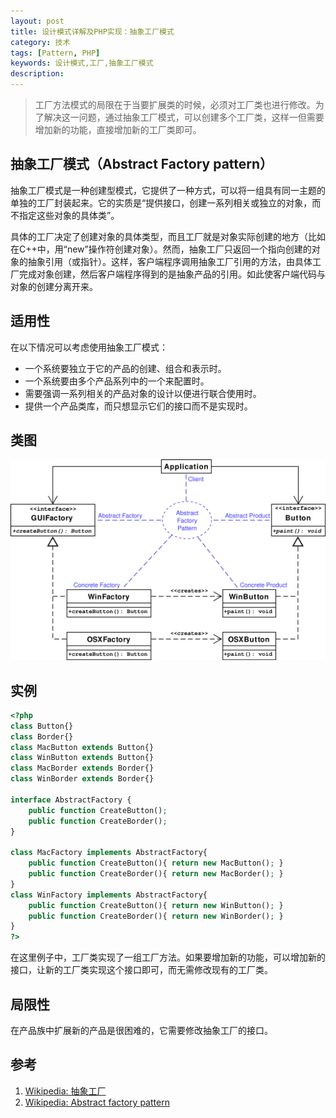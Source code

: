 ```yaml
---
layout: post
title: 设计模式详解及PHP实现：抽象工厂模式
category: 技术
tags: [Pattern, PHP]
keywords: 设计模式,工厂,抽象工厂模式
description: 
---
```


> 工厂方法模式的局限在于当要扩展类的时候，必须对工厂类也进行修改。为了解决这一问题，通过抽象工厂模式，可以创建多个工厂类，这样一但需要增加新的功能，直接增加新的工厂类即可。

## 抽象工厂模式（Abstract Factory pattern）
抽象工厂模式是一种创建型模式，它提供了一种方式，可以将一组具有同一主题的单独的工厂封装起来。它的实质是“提供接口，创建一系列相关或独立的对象，而不指定这些对象的具体类”。

具体的工厂决定了创建对象的具体类型，而且工厂就是对象实际创建的地方（比如在C++中，用“new”操作符创建对象）。然而，抽象工厂只返回一个指向创建的对象的抽象引用（或指针）。这样，客户端程序调用抽象工厂引用的方法，由具体工厂完成对象创建，然后客户端程序得到的是抽象产品的引用。如此使客户端代码与对象的创建分离开来。


## 适用性
在以下情况可以考虑使用抽象工厂模式：

- 一个系统要独立于它的产品的创建、组合和表示时。
- 一个系统要由多个产品系列中的一个来配置时。
- 需要强调一系列相关的产品对象的设计以便进行联合使用时。
- 提供一个产品类库，而只想显示它们的接口而不是实现时。

## 类图
![abstract pattern](/public/upload/abstract-pattern-uml.png)

## 实例

```php
<?php
class Button{}
class Border{}
class MacButton extends Button{}
class WinButton extends Button{}
class MacBorder extends Border{}
class WinBorder extends Border{}

interface AbstractFactory {
    public function CreateButton();
    public function CreateBorder();
}

class MacFactory implements AbstractFactory{
    public function CreateButton(){ return new MacButton(); }
    public function CreateBorder(){ return new MacBorder(); }
}
class WinFactory implements AbstractFactory{
    public function CreateButton(){ return new WinButton(); }
    public function CreateBorder(){ return new WinBorder(); }
}
?>
```

在这里例子中，工厂类实现了一组工厂方法。如果要增加新的功能，可以增加新的接口，让新的工厂类实现这个接口即可，而无需修改现有的工厂类。

## 局限性
在产品族中扩展新的产品是很困难的，它需要修改抽象工厂的接口。

## 参考
1. [Wikipedia: 抽象工厂](http://zh.wikipedia.org/wiki/%E6%8A%BD%E8%B1%A1%E5%B7%A5%E5%8E%82%E6%A8%A1%E5%BC%8F)
2. [Wikipedia: Abstract factory pattern](http://en.wikipedia.org/wiki/Abstract_factory_pattern)